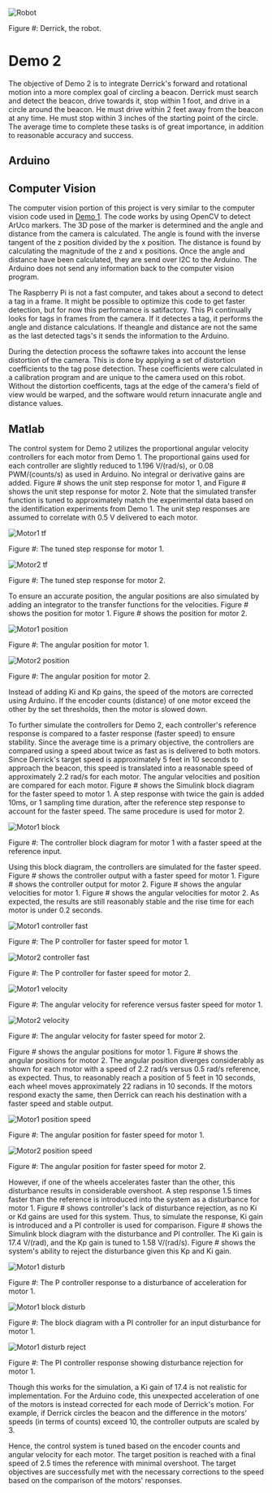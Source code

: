 
![Robot](https://github.com/mtyler14/SEED_Group12/blob/master/Demo%202/images/derrick.JPG)

Figure #: Derrick, the robot.

# Demo 2
The objective of Demo 2 is to integrate Derrick's forward and rotational motion into a more complex goal of circling a beacon. Derrick must search and detect the beacon, drive towards it, stop within 1 foot, and drive in a circle around the beacon. He must drive within 2 feet away from the beacon at any time. He must stop within 3 inches of the starting point of the circle. The average time to complete these tasks is of great importance, in addition to reasonable accuracy and success.

## Arduino


## Computer Vision
The computer vision portion of this project is very similar to the computer vision code used in [Demo 1](https://github.com/mtyler14/SEED_Group12/tree/master/Demo%201). 
The code works by using OpenCV to detect ArUco markers. The 3D pose of the marker is determined and the angle and distance from the camera is calculated. The angle is found with
the inverse tangent of the z position divided by the x position. The distance is found by calculating the magnitude of the z and x positions. Once the angle and distance have
been calculated, they are send over I2C to the Arduino. The Arduino does not send any information back to the computer vision program.

The Raspberry Pi is not a fast computer, and takes about a second to detect a tag in a frame. It might be possible to optimize this code to get faster detection, but for 
now this performance is satifactory. This Pi continually looks for tags in frames from the camera. If it detectes a tag, it performs the angle and distance calculations. If theangle and distance are not the same as the last detected tags's it sends the information to the Arduino.

During the detection process the softawre takes into account the lense distortion of the camera. This is done by applying a set of distortion coefficients to the tag pose
detection. These coefficients were calculated in a calibration program and are unique to the camera used on this robot. Without the distortion coefficents, tags at the edge of
the camera's field of view would be warped, and the software would return innacurate angle and distance values.


## Matlab
The control system for Demo 2 utilizes the proportional angular velocity controllers for each motor from Demo 1. The proportional gains used for each controller are slightly reduced to 1.196 V/(rad/s), or 0.08 PWM/(counts/s) as used in Arduino. No integral or derivative gains are added. Figure # shows the unit step response for motor 1, and Figure # shows the unit step response for motor 2. Note that the simulated transfer function is tuned to approximately match the experimental data based on the identification experiments from Demo 1. The unit step responses are assumed to correlate with 0.5 V delivered to each motor.

![Motor1 tf](https://github.com/mtyler14/SEED_Group12/blob/master/Demo%202/images/motor1_tf.jpg)

Figure #: The tuned step response for motor 1.

![Motor2 tf](https://github.com/mtyler14/SEED_Group12/blob/master/Demo%202/images/motor2_tf.jpg)

Figure #: The tuned step response for motor 2.

To ensure an accurate position, the angular positions are also simulated by adding an integrator to the transfer functions for the velocities. Figure # shows the position for motor 1. Figure # shows the position for motor 2.

![Motor1 position](https://github.com/mtyler14/SEED_Group12/blob/master/Demo%202/images/motor1_pos.jpg)

Figure #: The angular position for motor 1.

![Motor2 position](https://github.com/mtyler14/SEED_Group12/blob/master/Demo%202/images/motor2_pos.jpg)

Figure #: The angular position for motor 2.

Instead of adding Ki and Kp gains, the speed of the motors are corrected using Arduino. If the encoder counts (distance) of one motor exceed the other by the set thresholds, then the motor is slowed down.

To further simulate the controllers for Demo 2, each controller's reference response is compared to a faster response (faster speed) to ensure stability. Since the average time is a primary objective, the controllers are compared using a speed about twice as fast as is delivered to both motors. Since Derrick's target speed is approximately 5 feet in 10 seconds to approach the beacon, this speed is translated into a reasonable speed of approximately 2.2 rad/s for each motor. The angular velocities and position are compared for each motor. Figure # shows the Simulink block diagram for the faster speed to motor 1. A step response with twice the gain is added 10ms, or 1 sampling time duration, after the reference step response to account for the faster speed. The same procedure is used for motor 2.

![Motor1 block](https://github.com/mtyler14/SEED_Group12/blob/master/Demo%202/images/motor1_block_speed.JPG)

Figure #: The controller block diagram for motor 1 with a faster speed at the reference input.

Using this block diagram, the controllers are simulated for the faster speed. Figure # shows the controller output with a faster speed for motor 1. Figure # shows the controller output for motor 2. Figure # shows the angular velocities for motor 1. Figure # shows the angular velocities for motor 2. As expected, the results are still reasonably stable and the rise time for each motor is under 0.2 seconds. 

![Motor1 controller fast](https://github.com/mtyler14/SEED_Group12/blob/master/Demo%202/images/motor1_control.jpg)

Figure #: The P controller for faster speed for motor 1.

![Motor2 controller fast](https://github.com/mtyler14/SEED_Group12/blob/master/Demo%202/images/motor2_control.jpg)

Figure #: The P controller for faster speed for motor 2.

![Motor1 velocity](https://github.com/mtyler14/SEED_Group12/blob/master/Demo%202/images/motor1_veloc.jpg)

Figure #: The angular velocity for reference versus faster speed for motor 1.

![Motor2 velocity](https://github.com/mtyler14/SEED_Group12/blob/master/Demo%202/images/motor2_veloc.jpg)

Figure #: The angular velocity for faster speed for motor 2.

Figure # shows the angular positions for motor 1. Figure # shows the angular positions for motor 2. The angular position diverges considerably as shown for each motor with a speed of 2.2 rad/s versus 0.5 rad/s reference, as expected. Thus, to reasonably reach a position of 5 feet in 10 seconds, each wheel moves approximately 22 radians in 10 seconds. If the motors respond exacty the same, then Derrick can reach his destination with a faster speed and stable output.

![Motor1 position speed](https://github.com/mtyler14/SEED_Group12/blob/master/Demo%202/images/motor1_speed_pos.jpg)

Figure #: The angular position for faster speed for motor 1.

![Motor2 position speed](https://github.com/mtyler14/SEED_Group12/blob/master/Demo%202/images/motor2_speed_pos.jpg)

Figure #: The angular position for faster speed for motor 2.

However, if one of the wheels accelerates faster than the other, this disturbance results in considerable overshoot. A step response 1.5 times faster than the reference is introduced into the system as a disturbance for motor 1. Figure # shows controller's lack of disturbance rejection, as no Ki or Kd gains are used for this system. Thus, to simulate the response, Ki gain is introduced and a PI controller is used for comparison. Figure # shows the Simulink block diagram with the disturbance and PI controller. The Ki gain is 17.4 V/(rad), and the Kp gain is tuned to 1.58 V/(rad/s). Figure # shows the system's ability to reject the disturbance given this Kp and Ki gain. 

![Motor1 disturb](https://github.com/mtyler14/SEED_Group12/blob/master/Demo%202/images/motor1_disturb.JPG)

Figure #: The P controller response to a disturbance of acceleration for motor 1.

![Motor1 block disturb](https://github.com/mtyler14/SEED_Group12/blob/master/Demo%202/images/motor1_disturb_block.JPG)

Figure #: The block diagram with a PI controller for an input disturbance for motor 1.

![Motor1 disturb reject](https://github.com/mtyler14/SEED_Group12/blob/master/Demo%202/images/motor1_disturb_reject.JPG)

Figure #: The PI controller response showing disturbance rejection for motor 1.

Though this works for the simulation, a Ki gain of 17.4 is not realistic for implementation. For the Arduino code, this unexpected acceleration of one of the motors is instead corrected for each mode of Derrick's motion. For example, if Derrick circles the beacon and the difference in the motors' speeds (in terms of counts) exceed 10, the controller outputs are scaled by 3.

Hence, the control system is tuned based on the encoder counts and angular velocity for each motor. The target position is reached with a final speed of 2.5 times the reference with minimal overshoot. The target objectives are successfully met with the necessary corrections to the speed based on the comparison of the motors' responses.
